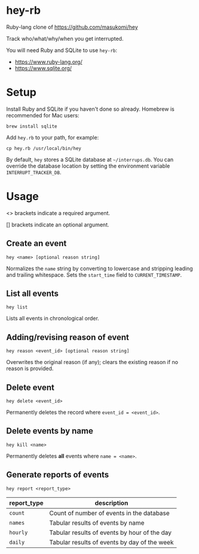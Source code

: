 # hey-rb
Ruby-lang clone of https://github.com/masukomi/hey

Track who/what/why/when you get interrupted.

You will need Ruby and SQLite to use `hey-rb`:
- https://www.ruby-lang.org/
- https://www.sqlite.org/

# Setup
Install Ruby and SQLite if you haven't done so already. Homebrew is recommended for Mac users:

```
brew install sqlite
```

Add `hey.rb` to your path, for example:

```
cp hey.rb /usr/local/bin/hey
```

By default, `hey` stores a SQLite database at `~/interrups.db`. You can override the database location by setting the environment variable `INTERRUPT_TRACKER_DB`.

# Usage
<> brackets indicate a required argument.

[] brackets indicate an optional argument.

## Create an event

```
hey <name> [optional reason string]
```

Normalizes the `name` string by converting to lowercase and stripping leading and trailing whitespace. Sets the `start_time` field to `CURRENT_TIMESTAMP`.

## List all events

```
hey list
```

Lists all events in chronological order.

## Adding/revising reason of event

```
hey reason <event_id> [optional reason string]
```

Overwrites the original reason (if any); clears the existing reason if no reason is provided.

## Delete event

```
hey delete <event_id>
```

Permanently deletes the record where `event_id = <event_id>`.

## Delete events by name

```
hey kill <name>
```

Permanently deletes **all** events where `name = <name>`.

## Generate reports of events

```
hey report <report_type>
```

|report_type|description|
|-----------|-----------|
| `count`   | Count of number of events in the database |
| `names`   | Tabular results of events by name |
| `hourly`  | Tabular results of events by hour of the day |
| `daily`   | Tabular results of events by day of the week |
